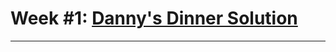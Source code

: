 # Week #1: [Danny's Dinner Solution](https://github.com/OunMuhammads/8weeksqlchallenge/tree/main/Week%201%20-%20Danny's%20Diner%20)

***

